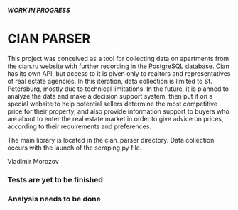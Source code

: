 ***WORK IN PROGRESS***

# CIAN PARSER

This project was conceived as a tool for collecting data on apartments from the cian.ru website with further recording in the PostgreSQL database.
Cian has its own API, but access to it is given only to realtors and representatives of real estate agencies.
In this iteration, data collection is limited to St. Petersburg, mostly due to technical limitations.
In the future, it is planned to analyze the data and make a decision support system, then put it on a special website to help potential sellers determine the most competitive price for their property, and also provide information support to buyers who are about to enter the real estate market in order to give advice on prices, according to their requirements and preferences.

The main library is located in the cian_parser directory.
Data collection occurs with the launch of the scraping.py file.

Vladimir Morozov


### Tests are yet to be finished
### Analysis needs to be done